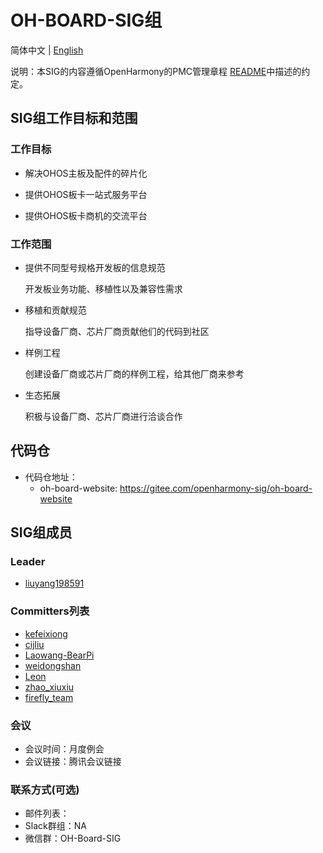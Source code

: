 # OH-BOARD-SIG组
简体中文 | [English](./sig_oh_board_website_cn.md)

说明：本SIG的内容遵循OpenHarmony的PMC管理章程 [README](/zh/pmc.md)中描述的约定。

## SIG组工作目标和范围

### 工作目标
- 解决OHOS主板及配件的碎片化

- 提供OHOS板卡一站式服务平台

- 提供OHOS板卡商机的交流平台

### 工作范围

- 提供不同型号规格开发板的信息规范

  开发板业务功能、移植性以及兼容性需求

- 移植和贡献规范

  指导设备厂商、芯片厂商贡献他们的代码到社区

- 样例工程

  创建设备厂商或芯片厂商的样例工程，给其他厂商来参考

- 生态拓展

  积极与设备厂商、芯片厂商进行洽谈合作

## 代码仓
- 代码仓地址：
  - oh-board-website: https://gitee.com/openharmony-sig/oh-board-website

## SIG组成员

### Leader
- [liuyang198591](https://gitee.com/liuyang198591)

### Committers列表
- [kefeixiong](https://gitee.com/addyke)
- [cijliu](https://gitee.com/cijliu)
- [Laowang-BearPi](https://gitee.com/laowangiotclub)
- [weidongshan](https://gitee.com/weidongshan)
- [Leon](https://gitee.com/jahyeon)
- [zhao_xiuxiu](https://gitee.com/zhao_xiuxiu)
- [firefly_team](https://gitee.com/firefly_team)

### 会议
 - 会议时间：月度例会
 - 会议链接：腾讯会议链接

### 联系方式(可选)

- 邮件列表：
- Slack群组：NA
- 微信群：OH-Board-SIG
